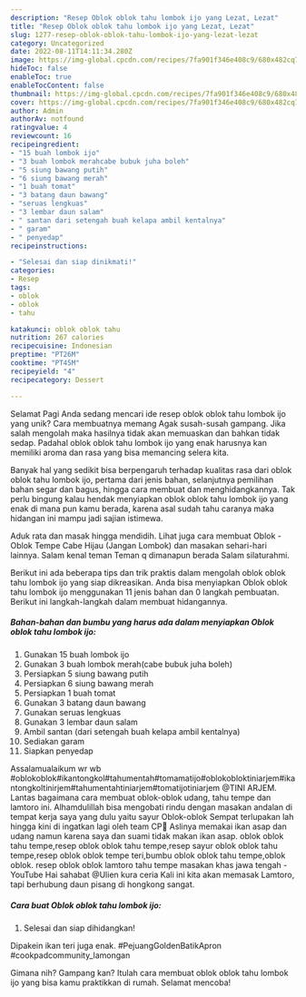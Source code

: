 ```yaml
---
description: "Resep Oblok oblok tahu lombok ijo yang Lezat, Lezat"
title: "Resep Oblok oblok tahu lombok ijo yang Lezat, Lezat"
slug: 1277-resep-oblok-oblok-tahu-lombok-ijo-yang-lezat-lezat
category: Uncategorized
date: 2022-08-11T14:11:34.280Z
image: https://img-global.cpcdn.com/recipes/7fa901f346e408c9/680x482cq70/oblok-oblok-tahu-lombok-ijo-foto-resep-utama.jpg
hideToc: false
enableToc: true
enableTocContent: false
thumbnail: https://img-global.cpcdn.com/recipes/7fa901f346e408c9/680x482cq70/oblok-oblok-tahu-lombok-ijo-foto-resep-utama.jpg
cover: https://img-global.cpcdn.com/recipes/7fa901f346e408c9/680x482cq70/oblok-oblok-tahu-lombok-ijo-foto-resep-utama.jpg
author: Admin
authorAv: notfound
ratingvalue: 4
reviewcount: 16
recipeingredient:
- "15 buah lombok ijo"
- "3 buah lombok merahcabe bubuk juha boleh"
- "5 siung bawang putih"
- "6 siung bawang merah"
- "1 buah tomat"
- "3 batang daun bawang"
- "seruas lengkuas"
- "3 lembar daun salam"
- " santan dari setengah buah kelapa ambil kentalnya"
- " garam"
- " penyedap"
recipeinstructions:

- "Selesai dan siap dinikmati!"
categories:
- Resep
tags:
- oblok
- oblok
- tahu

katakunci: oblok oblok tahu 
nutrition: 267 calories
recipecuisine: Indonesian
preptime: "PT26M"
cooktime: "PT45M"
recipeyield: "4"
recipecategory: Dessert

---
```



Selamat Pagi Anda sedang mencari ide resep oblok oblok tahu lombok ijo yang unik? Cara membuatnya memang Agak susah-susah gampang. Jika salah mengolah maka hasilnya tidak akan memuaskan dan bahkan tidak sedap. Padahal oblok oblok tahu lombok ijo yang enak harusnya kan memiliki aroma dan rasa yang bisa memancing selera kita.


Banyak hal yang sedikit bisa berpengaruh terhadap kualitas rasa dari oblok oblok tahu lombok ijo, pertama dari jenis bahan, selanjutnya pemilihan bahan segar dan bagus, hingga cara membuat dan menghidangkannya. Tak perlu bingung kalau hendak menyiapkan oblok oblok tahu lombok ijo yang enak di mana pun kamu berada, karena asal sudah tahu caranya maka hidangan ini mampu jadi sajian istimewa.

Aduk rata dan masak hingga mendidih. Lihat juga cara membuat Oblok - Oblok Tempe Cabe Hijau (Jangan Lombok) dan masakan sehari-hari lainnya. Salam kenal teman Teman q dimanapun berada Salam silaturahmi.


Berikut ini ada beberapa tips dan trik praktis dalam mengolah oblok oblok tahu lombok ijo yang siap dikreasikan. Anda bisa menyiapkan Oblok oblok tahu lombok ijo menggunakan 11 jenis bahan dan 0 langkah pembuatan. Berikut ini langkah-langkah dalam membuat hidangannya.

<!--inarticleads1-->

##### Bahan-bahan dan bumbu yang harus ada dalam menyiapkan Oblok oblok tahu lombok ijo:

1. Gunakan 15 buah lombok ijo
1. Gunakan 3 buah lombok merah(cabe bubuk juha boleh)
1. Persiapkan 5 siung bawang putih
1. Persiapkan 6 siung bawang merah
1. Persiapkan 1 buah tomat
1. Gunakan 3 batang daun bawang
1. Gunakan seruas lengkuas
1. Gunakan 3 lembar daun salam
1. Ambil  santan (dari setengah buah kelapa ambil kentalnya)
1. Sediakan  garam
1. Siapkan  penyedap


Assalamualaikum wr wb #oblokoblok#ikantongkol#tahumentah#tomamatijo#oblokobloktiniarjem#ikantongkoltinirjem#tahumentahtiniarjem#tomatijotiniarjem @TINI ARJEM. Lantas bagaimana cara membuat oblok-oblok udang, tahu tempe dan lamtoro ini. Alhamdulillah bisa mengobati rindu dengan masakan andalan di tempat kerja saya yang dulu yaitu sayur Oblok-oblok Sempat terlupakan lah hingga kini di ingatkan lagi oleh team CP🙏 Aslinya memakai ikan asap dan udang namun karena saya dan suami tidak makan ikan asap. oblok oblok tahu tempe,resep oblok oblok tahu tempe,resep sayur oblok oblok tahu tempe,resep oblok oblok tempe teri,bumbu oblok oblok tahu tempe,oblok oblok. resep oblok oblok lamtoro tahu tempe masakan khas jawa tengah - YouTube Hai sahabat @Ulien kura ceria Kali ini kita akan memasak Lamtoro, tapi berhubung daun pisang di hongkong sangat. 

<!--inarticleads2-->

##### Cara buat Oblok oblok tahu lombok ijo:


1. Selesai dan siap dihidangkan!

Dipakein ikan teri juga enak. #PejuangGoldenBatikApron #cookpadcommunity_lamongan 

Gimana nih? Gampang kan? Itulah cara membuat oblok oblok tahu lombok ijo yang bisa kamu praktikkan di rumah. Selamat mencoba!
